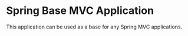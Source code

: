 # Spring Base MVC Application
This application can be used as a base for any Spring MVC applications.